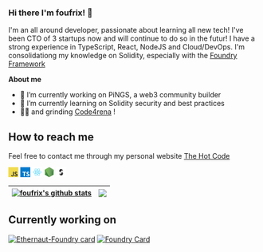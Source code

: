 ### Hi there I'm foufrix! 👋

I'm an all around developer, passionate about learning all new tech! I've been CTO of 3 startups now and will continue to do so in the futur! I have a strong experience in TypeScript, React, NodeJS and Cloud/DevOps. I'm consolidationg my knowledge on Solidity, especially with the [Foundry Framework](https://github.com/foundry-rs/foundry)

**About me**

- 🔭 I’m currently working on PiNGS, a web3 community builder
- 🌱 I’m currently learning on Solidity security and best practices
- 🏋️‍♂️ and grinding [Code4rena](https://code4rena.com/) ! 

## How to reach me

Feel free to contact me through my personal website [The Hot Code](https://thehotcode.com/contact)

<code><img height="20" alt="javascript" src="https://raw.githubusercontent.com/github/explore/80688e429a7d4ef2fca1e82350fe8e3517d3494d/topics/javascript/javascript.png"></code>
<code><img height="20" alt="typescript" src="https://raw.githubusercontent.com/github/explore/80688e429a7d4ef2fca1e82350fe8e3517d3494d/topics/typescript/typescript.png"></code>
<code><img height="20" alt="react" src="https://raw.githubusercontent.com/github/explore/80688e429a7d4ef2fca1e82350fe8e3517d3494d/topics/react/react.png"></code>
<code><img height="20" alt="nodejs" src="https://raw.githubusercontent.com/github/explore/80688e429a7d4ef2fca1e82350fe8e3517d3494d/topics/nodejs/nodejs.png"></code>
<code><img height="20" alt="solidity" src="https://raw.githubusercontent.com/foufrix/foufrix/main/assets/solidity.png"></code>


| <a href="https://github.com/anuraghazra/github-readme-stats"><img align="center" src="https://github-readme-stats.vercel.app/api?username=foufrix&show_icons=true&include_all_commits=true&theme=buefy&hide_border=true" alt="foufrix's github stats" /></a> | <a href="https://github.com/foufrix/github-readme-stats"><img align="center" src="https://github-readme-stats.vercel.app/api/top-langs/?username=foufrix&layout=compact&theme=buefy&hide_border=true" /></a> |
| ------------- | ------------- |

## Currently working on

[![Ethernaut-Foundry card](https://github-readme-stats.vercel.app/api/pin/?username=foufrix&repo=ethernaut-foundry)](https://github.com/anuraghazra/github-readme-stats)
[![Foundry Card](https://github-readme-stats.vercel.app/api/pin/?username=foundry-rs&repo=foundry)](https://github.com/anuraghazra/github-readme-stats)
